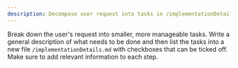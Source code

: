 ```yaml
---
description: Decompose user request into tasks in /implementationDetails.md
---
```


Break down the user's request into smaller, more manageable tasks. Write a general description of what needs to be done and then list the tasks into a new file `/implementationDetails.md` with checkboxes that can be ticked off. Make sure to add relevant information to each step.